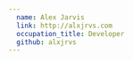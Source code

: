 ```yaml
---
  name: Alex Jarvis
  link: http://alxjrvs.com
  occupation_title: Developer
  github: alxjrvs
---
```

